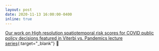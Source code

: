 ```yaml
---
layout: post
date: 2020-11-13 16:00:00-0400
inline: true
---
```


[Our work on High resolution spatiotemporal risk scores for COVID public policy decisions featured in Viterbi vs. Pandemics lecture series](https://viterbischool.usc.edu/news/2020/11/viterbi-vs-pandemics-lecture-9-digital-contact-tracing/){:target="\_blank"} :newspaper:


